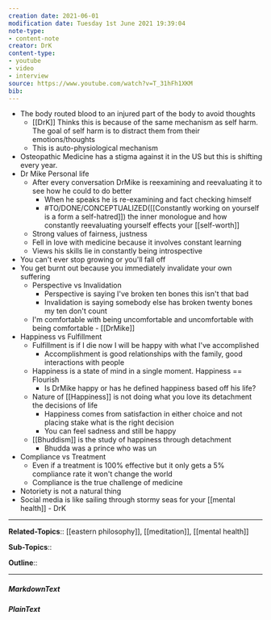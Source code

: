 ```yaml
---
creation date: 2021-06-01
modification date: Tuesday 1st June 2021 19:39:04
note-type: 
- content-note
creator: DrK
content-type: 
- youtube
- video
- interview
source: https://www.youtube.com/watch?v=T_31hFh1XKM
bib:
---
```


- The body routed blood to an injured part of the body to avoid thoughts
	- [[DrK]] Thinks this is because of the same mechanism as self harm. The goal of self harm is to distract them from their emotions/thoughts
	- This is auto-physiological mechanism 
- Osteopathic Medicine has a stigma against it in the US but this is shifting every year. 
- Dr Mike Personal life
	- After every conversation DrMike is reexamining and reevaluating it to see how he could to do better
		- When he speaks he is re-examining and fact checking himself
		-  #TO/DONE/CONCEPTUALIZED([[Constantly working on yourself is a form a self-hatred]]) the inner monologue and how constantly reevaluating yourself effects your [[self-worth]]
	- Strong values of fairness, justness
	- Fell in love with medicine because it involves constant learning
	- Views his skills lie in constantly being introspective
- You can't ever stop growing or you'll fall off
- You get burnt out because you immediately invalidate your own suffering
	- Perspective vs Invalidation
		- Perspective is saying I've broken ten bones this isn't that bad
		- Invalidation is saying somebody else has broken twenty bones my ten don't count
	- I'm comfortable with being uncomfortable and uncomfortable with being comfortable - [[DrMike]]
- Happiness vs Fulfillment
	- Fulfillment is if I die now I will be happy with what I've accomplished
		- Accomplishment is good relationships with the family, good interactions with people
	- Happiness is a state of mind in a single moment. Happiness == Flourish
		- Is DrMike happy or has he defined happiness based off his life?
	- Nature of [[Happiness]] is not doing what you love its detachment the decisions of life
		- Happiness comes from satisfaction in either choice and not placing stake what is the right decision
		- You can feel sadness and still be happy
	- [[Bhuddism]] is the study of happiness through detachment
		- Bhudda was a prince who was un
- Compliance vs Treatment
	- Even if a treatment is 100% effective but it only gets a 5% compliance rate it won't change the world
	- Compliance is the true challenge of medicine
- Notoriety is not a natural thing
- Social media is like sailing through stormy seas for your [[mental health]] - DrK


---

**Related-Topics**:: [[eastern philosophy]], [[meditation]], [[mental health]]
	
**Sub-Topics**::
	
**Outline**::

--- 
##### MarkdownText

##### PlainText


